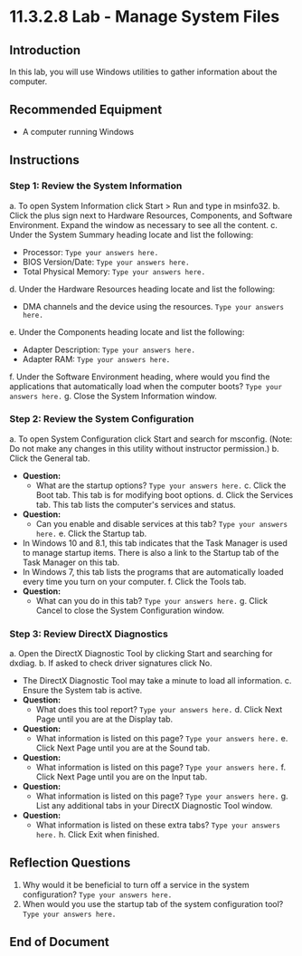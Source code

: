 # 11.3.2.8 Lab - Manage System Files

## Introduction
In this lab, you will use Windows utilities to gather information about the computer.

## Recommended Equipment
- A computer running Windows

## Instructions

### Step 1: Review the System Information
a. To open System Information click Start > Run and type in msinfo32.
b. Click the plus sign next to Hardware Resources, Components, and Software Environment. Expand the window as necessary to see all the content.
c. Under the System Summary heading locate and list the following:
- Processor:
  `Type your answers here.`
- BIOS Version/Date:
  `Type your answers here.`
- Total Physical Memory:
  `Type your answers here.`

d. Under the Hardware Resources heading locate and list the following:
- DMA channels and the device using the resources.
  `Type your answers here.`

e. Under the Components heading locate and list the following:
- Adapter Description:
  `Type your answers here.`
- Adapter RAM:
  `Type your answers here.`

f. Under the Software Environment heading, where would you find the applications that automatically load when the computer boots?
  `Type your answers here.`
g. Close the System Information window.

### Step 2: Review the System Configuration
a. To open System Configuration click Start and search for msconfig.
(Note: Do not make any changes in this utility without instructor permission.)
b. Click the General tab.
- **Question:**
  - What are the startup options?
    `Type your answers here.`
c. Click the Boot tab. This tab is for modifying boot options.
d. Click the Services tab. This tab lists the computer's services and status.
- **Question:**
  - Can you enable and disable services at this tab?
    `Type your answers here.`
e. Click the Startup tab.
- In Windows 10 and 8.1, this tab indicates that the Task Manager is used to manage startup items. There is also a link to the Startup tab of the Task Manager on this tab.
- In Windows 7, this tab lists the programs that are automatically loaded every time you turn on your computer.
f. Click the Tools tab.
- **Question:**
  - What can you do in this tab?
    `Type your answers here.`
g. Click Cancel to close the System Configuration window.

### Step 3: Review DirectX Diagnostics
a. Open the DirectX Diagnostic Tool by clicking Start and searching for dxdiag.
b. If asked to check driver signatures click No.
- The DirectX Diagnostic Tool may take a minute to load all information.
c. Ensure the System tab is active.
- **Question:**
  - What does this tool report?
    `Type your answers here.`
d. Click Next Page until you are at the Display tab.
- **Question:**
  - What information is listed on this page?
    `Type your answers here.`
e. Click Next Page until you are at the Sound tab.
- **Question:**
  - What information is listed on this page?
    `Type your answers here.`
f. Click Next Page until you are on the Input tab.
- **Question:**
  - What information is listed on this page?
    `Type your answers here.`
g. List any additional tabs in your DirectX Diagnostic Tool window.
- **Question:**
  - What information is listed on these extra tabs?
    `Type your answers here.`
h. Click Exit when finished.

## Reflection Questions
1. Why would it be beneficial to turn off a service in the system configuration?
   `Type your answers here.`
2. When would you use the startup tab of the system configuration tool?
   `Type your answers here.`

## End of Document

